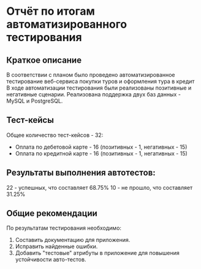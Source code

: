 # Отчёт по итогам автоматизированного тестирования
## Краткое описание
В соответствии с планом было проведено автоматизированное тестирование веб-сервиса покупки туров и оформления тура в кредит
В ходе автоматизации тестирования были реализованы позитивные и негативные сценарии. Реализована поддержка двух баз данных - MySQL и PostgreSQL.

## Тест-кейсы
Общее количество тест-кейсов - 32:
* Оплата по дебетовой карте - 16 (позитивных - 1, негативных - 15)
* Оплата по кредитной карте - 16 (позитивных - 1, негативных - 15)

## Результаты выполнения автотестов:
22 - успешных, что составляет 68.75%
10 - не прошло, что составляет 31.25%


## Общие рекомендации
По результатам тестирования необходимо:
1. Составить документацию для приложения.
2. Исправить найденные ошибки.
3. Добавить "тестовые" атрибуты в приложение для повышения устойчивости авто-тестов.
